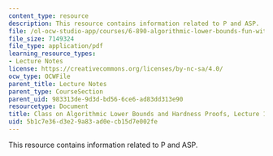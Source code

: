 ```yaml
---
content_type: resource
description: This resource contains information related to P and ASP.
file: /ol-ocw-studio-app/courses/6-890-algorithmic-lower-bounds-fun-with-hardness-proofs-fall-2014/5b1c7e36d3e29a83ad0ecb15d7e002fe_MIT6_890F14_L15.pdf
file_size: 7149324
file_type: application/pdf
learning_resource_types:
- Lecture Notes
license: https://creativecommons.org/licenses/by-nc-sa/4.0/
ocw_type: OCWFile
parent_title: Lecture Notes
parent_type: CourseSection
parent_uid: 983313de-9d3d-bd56-6ce6-ad83dd313e90
resourcetype: Document
title: Class on Algorithmic Lower Bounds and Hardness Proofs, Lecture 15 Notes
uid: 5b1c7e36-d3e2-9a83-ad0e-cb15d7e002fe
---
```

This resource contains information related to P and ASP.